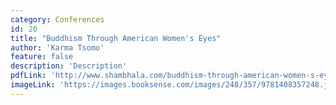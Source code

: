 ```yaml
---
category: Conferences
id: 20
title: "Buddhism Through American Women's Eyes"
author: 'Karma Tsomo'
feature: false
description: 'Description'
pdfLink: 'http://www.shambhala.com/buddhism-through-american-women-s-eyes-1.html'
imageLink: 'https://images.booksense.com/images/248/357/9781408357248.jpg'
---
```

